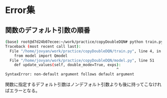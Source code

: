 # Error集

## 関数のデフォルト引数の順番

```bash
(base) root@d7d24b07ecee:~/work/practice/copyDoubleDQN# python train.py
Traceback (most recent call last):
  File "/home/jovyan/work/practice/copyDoubleDQN/train.py", line 4, in <module>
    from model import Qmodel
  File "/home/jovyan/work/practice/copyDoubleDQN/model.py", line 51
    def update_values(self, double_mode=True, exps):
                                                  ^
SyntaxError: non-default argument follows default argument
```

関数に指定するデフォルト引数はノンデフォルト引数よりも後に持ってこなければエラーとなる。

